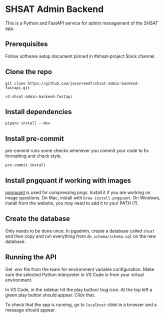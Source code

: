 # SHSAT Admin Backend
This is a Python and FastAPI service for admin management of the SHSAT app.

## Prerequisites
Follow software setup document pinned in #shsat-project Slack channel.

## Clone the repo
```
git clone https://github.com/jasonreed7/shsat-admin-backend-fastapi.git

cd shsat-admin-backend-fastapi
```

## Install dependencies
`pipenv install --dev`

## Install pre-commit
pre-commit runs some checks whenever you commit your code to fix formatting and check style.

`pre-commit install`

## Install pngquant if working with images
[pgnquant](https://pngquant.org/) is used for compressing pngs. Install it if you are working on image questions. On Mac, install with `brew install pngquant`. On Windows, install from the website, you may need to add it to your PATH (?).

## Create the database
Only needs to be done once. In pgadmin, create a database called `shsat` and then copy and run everything from `db_schema/schema.sql` on the new database.

## Running the API
Get .env file from the team for environment variable configuration. Make sure the selected Python interpreter in VS Code is from your virtual environment. 

In VS Code, in the sidebar hit the play button/ bug icon. At the top left a green play button should appear. Click that.

To check that the app is running, go to `localhost:8000` in a browser and a message should appear.